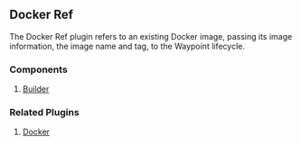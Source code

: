## Docker Ref

The Docker Ref plugin refers to an existing Docker image, passing its image
information, the image name and tag, to the Waypoint lifecycle.

### Components

1. [Builder](/waypoint/integrations/hashicorp/docker-ref/latest/components/builder/docker-ref-builder)

### Related Plugins

1. [Docker](/waypoint/integrations/hashicorp/docker)
